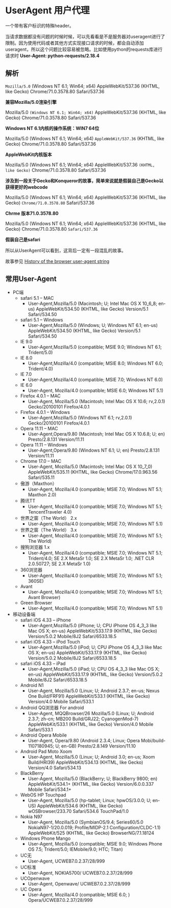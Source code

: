 # UserAgent 用户代理

一个带有客户标识的特殊header。

当请求数据都没有问题的时候时候，可以先看看是不是服务器对useragent进行了限制。因为使用代码或者其他方式实现接口请求的时候，都会自动添加useragent，所以这个问题比较容易被忽略。比如使用python的requests库进行请求时 **User-Agent: python-requests/2.18.4**

## 解析

``Mozilla/5.0`` (Windows NT 6.1; Win64; x64) AppleWebKit/537.36 (KHTML, like Gecko) Chrome/71.0.3578.80 Safari/537.36

**兼容Mozilla/5.0渲染引擎**

Mozilla/5.0 ``(Windows NT 6.1; Win64; x64)`` AppleWebKit/537.36 (KHTML, like Gecko) Chrome/71.0.3578.80 Safari/537.36

**Windows NT 6.1内核的操作系统：WIN7 64位**

Mozilla/5.0 (Windows NT 6.1; Win64; x64) ``AppleWebKit/537.36`` (KHTML, like Gecko) Chrome/71.0.3578.80 Safari/537.36

**AppleWebKit内核版本**

Mozilla/5.0 (Windows NT 6.1; Win64; x64) AppleWebKit/537.36 ``(KHTML, like Gecko)`` Chrome/71.0.3578.80 Safari/537.36

**涉及到一段关于Gecko和Konqueror的故事，简单来说就是假装自己是Gecko以获得更好的webcode**

Mozilla/5.0 (Windows NT 6.1; Win64; x64) AppleWebKit/537.36 (KHTML, like Gecko) ``Chrome/71.0.3578.80`` Safari/537.36

**Chrme 版本71.0.3578.80**

Mozilla/5.0 (Windows NT 6.1; Win64; x64) AppleWebKit/537.36 (KHTML, like Gecko) Chrome/71.0.3578.80 ``Safari/537.36``

**假装自己是safari**

所以从UserAgent可以看到，这背后一定有一段混乱的故事。

故事参见 [History of the browser user-agent string](https://webaim.org/blog/user-agent-string-history/) 

## 常用User-Agent

* PC端
    * safari 5.1 – MAC
        * User-Agent,Mozilla/5.0 (Macintosh; U; Intel Mac OS X 10_6_8; en-us) AppleWebKit/534.50 (KHTML, like Gecko) Version/5.1 Safari/534.50
    * safari 5.1 – Windows
        * User-Agent,Mozilla/5.0 (Windows; U; Windows NT 6.1; en-us) AppleWebKit/534.50 (KHTML, like Gecko) Version/5.1 Safari/534.50 
  * IE 9.0
    * User-Agent,Mozilla/5.0 (compatible; MSIE 9.0; Windows NT 6.1; Trident/5.0)
  * IE 8.0
    * User-Agent,Mozilla/4.0 (compatible; MSIE 8.0; Windows NT 6.0; Trident/4.0)
  * IE 7.0
    * User-Agent,Mozilla/4.0 (compatible; MSIE 7.0; Windows NT 6.0)
  * IE 6.0
    * User-Agent, Mozilla/4.0 (compatible; MSIE 6.0; Windows NT 5.1)
  * Firefox 4.0.1 – MAC
    * User-Agent, Mozilla/5.0 (Macintosh; Intel Mac OS X 10.6; rv,2.0.1) Gecko/20100101 Firefox/4.0.1
  * Firefox 4.0.1 – Windows
    * User-Agent,Mozilla/5.0 (Windows NT 6.1; rv,2.0.1) Gecko/20100101 Firefox/4.0.1
  * Opera 11.11 – MAC
    * User-Agent,Opera/9.80 (Macintosh; Intel Mac OS X 10.6.8; U; en) Presto/2.8.131 Version/11.11
  * Opera 11.11 – Windows
    * User-Agent,Opera/9.80 (Windows NT 6.1; U; en) Presto/2.8.131 Version/11.11
  * Chrome 17.0 – MAC
    * User-Agent, Mozilla/5.0 (Macintosh; Intel Mac OS X 10_7_0) AppleWebKit/535.11 (KHTML, like Gecko) Chrome/17.0.963.56 Safari/535.11
  * 傲游（Maxthon）
    * User-Agent, Mozilla/4.0 (compatible; MSIE 7.0; Windows NT 5.1; Maxthon 2.0)
  * 腾讯TT
    * User-Agent, Mozilla/4.0 (compatible; MSIE 7.0; Windows NT 5.1; TencentTraveler 4.0)
  * 世界之窗（The World） 2.x
    * User-Agent, Mozilla/4.0 (compatible; MSIE 7.0; Windows NT 5.1)
  * 世界之窗（The World） 3.x
    * User-Agent, Mozilla/4.0 (compatible; MSIE 7.0; Windows NT 5.1; The World)
  * 搜狗浏览器 1.x
    * User-Agent, Mozilla/4.0 (compatible; MSIE 7.0; Windows NT 5.1; Trident/4.0; SE 2.X MetaSr 1.0; SE 2.X MetaSr 1.0; .NET CLR 2.0.50727; SE 2.X MetaSr 1.0)
  * 360浏览器
    * User-Agent, Mozilla/4.0 (compatible; MSIE 7.0; Windows NT 5.1; 360SE)
  * Avant
    * User-Agent, Mozilla/4.0 (compatible; MSIE 7.0; Windows NT 5.1; Avant Browser)
  * Green Browser
    * User-Agent, Mozilla/4.0 (compatible; MSIE 7.0; Windows NT 5.1)
* 移动设备端
  * safari iOS 4.33 – iPhone
    * User-Agent,Mozilla/5.0 (iPhone; U; CPU iPhone OS 4_3_3 like Mac OS X; en-us) AppleWebKit/533.17.9 (KHTML, like Gecko) Version/5.0.2 Mobile/8J2 Safari/6533.18.5
  * safari iOS 4.33 – iPod Touch
    * User-Agent,Mozilla/5.0 (iPod; U; CPU iPhone OS 4_3_3 like Mac OS X; en-us) AppleWebKit/533.17.9 (KHTML, like Gecko) Version/5.0.2 Mobile/8J2 Safari/6533.18.5
  * safari iOS 4.33 – iPad
    * User-Agent,Mozilla/5.0 (iPad; U; CPU OS 4_3_3 like Mac OS X; en-us) AppleWebKit/533.17.9 (KHTML, like Gecko) Version/5.0.2 Mobile/8J2 Safari/6533.18.5
  * Android N1
    * User-Agent, Mozilla/5.0 (Linux; U; Android 2.3.7; en-us; Nexus One Build/FRF91) AppleWebKit/533.1 (KHTML, like Gecko) Version/4.0 Mobile Safari/533.1
  * Android QQ浏览器 For android
    * User-Agent, MQQBrowser/26 Mozilla/5.0 (Linux; U; Android 2.3.7; zh-cn; MB200 Build/GRJ22; CyanogenMod-7) AppleWebKit/533.1 (KHTML, like Gecko) Version/4.0 Mobile Safari/533.1
  * Android Opera Mobile
    * User-Agent, Opera/9.80 (Android 2.3.4; Linux; Opera Mobi/build-1107180945; U; en-GB) Presto/2.8.149 Version/11.10
  * Android Pad Moto Xoom
    * User-Agent, Mozilla/5.0 (Linux; U; Android 3.0; en-us; Xoom Build/HRI39) AppleWebKit/534.13 (KHTML, like Gecko) Version/4.0 Safari/534.13
  * BlackBerry
    * User-Agent, Mozilla/5.0 (BlackBerry; U; BlackBerry 9800; en) AppleWebKit/534.1+ (KHTML, like Gecko) Version/6.0.0.337 Mobile Safari/534.1+
  * WebOS HP Touchpad
    * User-Agent, Mozilla/5.0 (hp-tablet; Linux; hpwOS/3.0.0; U; en-US) AppleWebKit/534.6 (KHTML, like Gecko) wOSBrowser/233.70 Safari/534.6 TouchPad/1.0
  * Nokia N97
    * User-Agent, Mozilla/5.0 (SymbianOS/9.4; Series60/5.0 NokiaN97-1/20.0.019; Profile/MIDP-2.1 Configuration/CLDC-1.1) AppleWebKit/525 (KHTML, like Gecko) BrowserNG/7.1.18124
  * Windows Phone Mango
    * User-Agent, Mozilla/5.0 (compatible; MSIE 9.0; Windows Phone OS 7.5; Trident/5.0; IEMobile/9.0; HTC; Titan)
  * UC无
    * User-Agent, UCWEB7.0.2.37/28/999
  * UC标准
    * User-Agent, NOKIA5700/ UCWEB7.0.2.37/28/999
  * UCOpenwave
    * User-Agent, Openwave/ UCWEB7.0.2.37/28/999
  * UC Opera
    * User-Agent, Mozilla/4.0 (compatible; MSIE 6.0; ) Opera/UCWEB7.0.2.37/28/999

